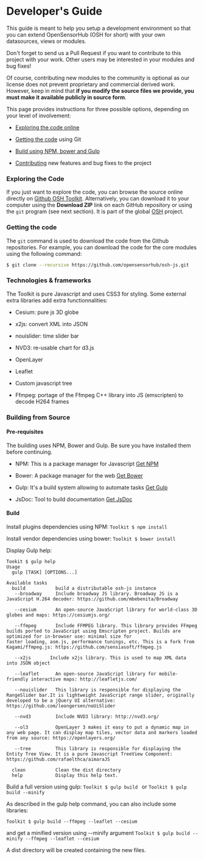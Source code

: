 Developer's Guide
===

This guide is meant to help you setup a development environment so that you can extend OpenSensorHub (OSH for short) 
with your own datasources, views or modules.

Don't forget to send us a Pull Request if you want to contribute to this project with your work. Other users may be interested in your modules and bug fixes!

Of course, contributing new modules to the community is optional as our license does not prevent proprietary and commercial derived work. However, keep in mind that **if you modify the source files we provide, you must make it available publicly in source form**. 

This page provides instructions for three possible options, depending on your level of involvement:

  * [Exploring the code online](#exploring-the-code)

  * [Getting the code](#getting-the-code) using Git
  
  * [Build using NPM, bower and Gulp](#npm-bower-gulp)

  * [Contributing](#contributing) new features and bug fixes to the project
  
### Exploring the Code

If you just want to explore the code, you can browse the source online directly on 
[Github OSH Toolkit](https://github.com/opensensorhub/osh-js). Alternatively, you can download it to your computer using the **Download ZIP** link on each GitHub repository or using the `git` program (see next section).
It is part of the global [OSH](https://github.com/opensensorhub) project.

### Getting the code

The `git` command is used to download the code from the Github repositories. For example, you can download the code for the core modules using the following command:

```bash
$ git clone --recursive https://github.com/opensensorhub/osh-js.git
```

### Technologies & frameworks

The Toolkit is pure Javascript and uses CSS3 for styling. Some external extra libraries add extra functionnalities:
  
  * Cesium: pure js 3D globe
  
  * x2js: convert XML into JSON
  
  * nouislider: time slider bar
  
  * NVD3: re-usable chart for d3.js
  
  * OpenLayer
  
  * Leaflet
  
  * Custom javascript tree
  
  * Ffmpeg: portage of the Ffmpeg C++ library into JS (emscripten) to decode H264 frames
  
 
### Building from Source

#### Pre-requisites

The building uses NPM, Bower and Gulp. Be sure you have installed them before continuing.

 * NPM: This is a package manager for Javascript [Get NPM](https://www.npmjs.com/get-npm)
 
 * Bower: A package manager for the web [Get Bower](https://bower.io/#install-bower) 
 
 * Gulp: It's a build system allowing to automate tasks [Get Gulp](http://gulpjs.com/)
 
 * JsDoc: Tool to build documentation [Get JsDoc](http://usejsdoc.org/)
 
#### Build

Install plugins dependencies using NPM:
``Toolkit $ npm install ``

Install vendor dependencies using bower:
``Toolkit $ bower install ``

Display Gulp help:
```
Tookit $ gulp help
Usage
  gulp [TASK] [OPTIONS...]

Available tasks
  build           build a distributable osh-js instance 
   --broadway     Include broadway JS library. Broadway JS is a JavaScript H.264 decoder: https://github.com/mbebenita/Broadway
 
   --cesium       An open-source JavaScript library for world-class 3D globes and maps: https://cesiumjs.org/
 
   --ffmpeg       Include FFMPEG library. This library provides FFmpeg builds ported to JavaScript using Emscripten project. Builds are optimized for in-browser use: minimal size for 
faster loading, asm.js, performance tunings, etc. This is a fork from Kagami/ffmpeg.js: https://github.com/sensiasoft/ffmpeg.js
 
   --x2js       Include x2js library. This is used to map XML data into JSON object
 
   --leaflet      An open-source JavaScript library for mobile-friendly interactive maps: http://leafletjs.com/
 
   --nouislider   This library is responsible for displaying the RangeSlider bar.It is lightweight JavaScript range slider, originally developed to be a jQuery UI alternative: 
https://github.com/leongersen/noUiSlider
 
   --nvd3         Include NVD3 library: http://nvd3.org/
 
   --ol3          OpenLayer 3 makes it easy to put a dynamic map in any web page. It can display map tiles, vector data and markers loaded from any source: https://openlayers.org/
 
   --tree         This library is responsible for displaying the Entity Tree View. It is a pure Javascript TreeView Component: https://github.com/rafaelthca/aimaraJS

  clean           Clean the dist directory
  help            Display this help text.
```

Build a full version using gulp:
``Toolkit $ gulp build ``
or
``Toolkit $ gulp build --minify``

As described in the gulp help command, you can also include some libraries:

``Toolkit $ gulp build --ffmpeg --leaflet --cesium``

and get a minified version using --minify argument
``Toolkit $ gulp build --minify --ffmpeg --leaflet --cesium``

A dist directory will be created containing the new files.



